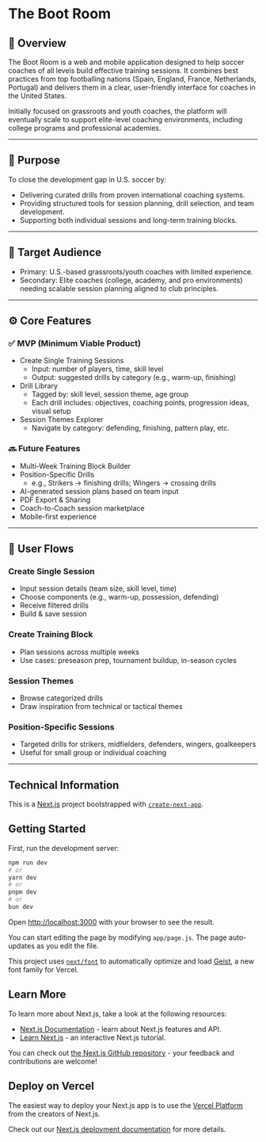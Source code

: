 # The Boot Room

## 📘 Overview

The Boot Room is a web and mobile application designed to help soccer coaches of all levels build effective training sessions. It combines best practices from top footballing nations (Spain, England, France, Netherlands, Portugal) and delivers them in a clear, user-friendly interface for coaches in the United States.

Initially focused on grassroots and youth coaches, the platform will eventually scale to support elite-level coaching environments, including college programs and professional academies.

---

## 🎯 Purpose

To close the development gap in U.S. soccer by:
- Delivering curated drills from proven international coaching systems.
- Providing structured tools for session planning, drill selection, and team development.
- Supporting both individual sessions and long-term training blocks.

---

## 👥 Target Audience

- Primary: U.S.-based grassroots/youth coaches with limited experience.
- Secondary: Elite coaches (college, academy, and pro environments) needing scalable session planning aligned to club principles.

---

## ⚙️ Core Features

### ✅ MVP (Minimum Viable Product)
- Create Single Training Sessions
  - Input: number of players, time, skill level
  - Output: suggested drills by category (e.g., warm-up, finishing)
- Drill Library
  - Tagged by: skill level, session theme, age group
  - Each drill includes: objectives, coaching points, progression ideas, visual setup
- Session Themes Explorer
  - Navigate by category: defending, finishing, pattern play, etc.

### 🔜 Future Features
- Multi-Week Training Block Builder
- Position-Specific Drills
  - e.g., Strikers → finishing drills; Wingers → crossing drills
- AI-generated session plans based on team input
- PDF Export & Sharing
- Coach-to-Coach session marketplace
- Mobile-first experience

---

## 🧭 User Flows

### Create Single Session
- Input session details (team size, skill level, time)
- Choose components (e.g., warm-up, possession, defending)
- Receive filtered drills
- Build & save session

### Create Training Block
- Plan sessions across multiple weeks
- Use cases: preseason prep, tournament buildup, in-season cycles

### Session Themes
- Browse categorized drills
- Draw inspiration from technical or tactical themes

### Position-Specific Sessions
- Targeted drills for strikers, midfielders, defenders, wingers, goalkeepers
- Useful for small group or individual coaching

---

## Technical Information

This is a [Next.js](https://nextjs.org) project bootstrapped with [`create-next-app`](https://github.com/vercel/next.js/tree/canary/packages/create-next-app).

## Getting Started

First, run the development server:

```bash
npm run dev
# or
yarn dev
# or
pnpm dev
# or
bun dev
```

Open [http://localhost:3000](http://localhost:3000) with your browser to see the result.

You can start editing the page by modifying `app/page.js`. The page auto-updates as you edit the file.

This project uses [`next/font`](https://nextjs.org/docs/app/building-your-application/optimizing/fonts) to automatically optimize and load [Geist](https://vercel.com/font), a new font family for Vercel.

## Learn More

To learn more about Next.js, take a look at the following resources:

- [Next.js Documentation](https://nextjs.org/docs) - learn about Next.js features and API.
- [Learn Next.js](https://nextjs.org/learn) - an interactive Next.js tutorial.

You can check out [the Next.js GitHub repository](https://github.com/vercel/next.js) - your feedback and contributions are welcome!

## Deploy on Vercel

The easiest way to deploy your Next.js app is to use the [Vercel Platform](https://vercel.com/new?utm_medium=default-template&filter=next.js&utm_source=create-next-app&utm_campaign=create-next-app-readme) from the creators of Next.js.

Check out our [Next.js deployment documentation](https://nextjs.org/docs/app/building-your-application/deploying) for more details.

